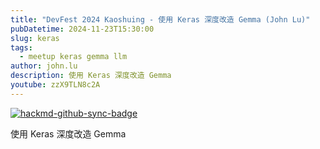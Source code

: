 ```yaml
---
title: "DevFest 2024 Kaoshuing - 使用 Keras 深度改造 Gemma (John Lu)"
pubDatetime: 2024-11-23T15:30:00
slug: keras
tags:
  - meetup keras gemma llm 
author: john.lu
description: 使用 Keras 深度改造 Gemma
youtube: zzX9TLN8c2A
---
```


[![hackmd-github-sync-badge](https://hackmd.io/Ty6ng3iQSDivJH3X78r8lQ/badge)](https://hackmd.io/Ty6ng3iQSDivJH3X78r8lQ)


使用 Keras 深度改造 Gemma